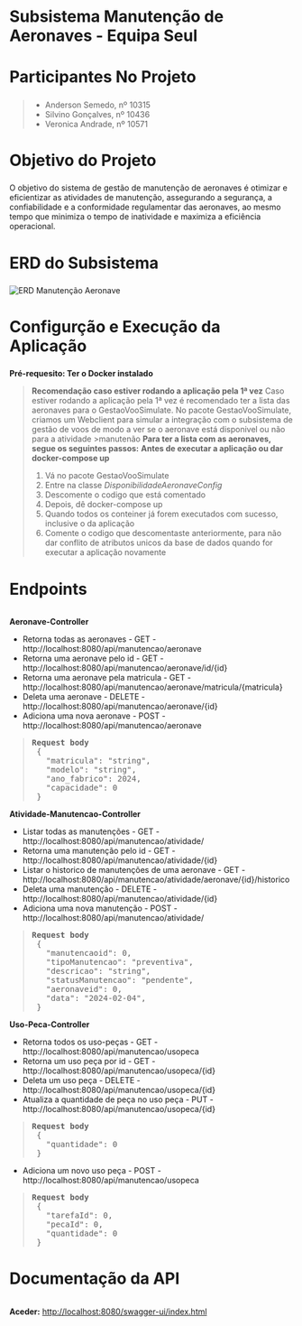 # Subsistema Manutenção de Aeronaves - Equipa Seul <h1>

# Participantes No Projeto <h5>
>* Anderson Semedo, nº 10315
>* Silvino Gonçalves, nº 10436
>* Veronica Andrade, nº 10571

# Objetivo do Projeto <h5>
O objetivo do sistema de gestão de manutenção de aeronaves é otimizar e eficientizar as atividades 
de manutenção, assegurando a segurança, a confiabilidade e a conformidade regulamentar das 
aeronaves, ao mesmo tempo que minimiza o tempo de inatividade e maximiza a eficiência 
operacional.

# ERD do Subsistema <h5>
![ERD Manutenção Aeronave](https://github.com/andsemedo/manutenao_aeronaves/assets/84507074/d8b81ccd-4c42-4790-89d4-8a798de79562)

# Configurção e Execução da Aplicação <h5>
**Pré-requesito: Ter o **Docker** instalado**

>**Recomendação caso estiver rodando a aplicação pela 1ª vez**
>Caso estiver rodando a aplicação pela 1ª vez é recomendado ter a lista das aeronaves para o GestaoVooSimulate.
>No pacote GestaoVooSimulate, criamos um Webclient para simular a integração com o subsistema de gestão de voos de modo a ver se o aeronave está disponivel ou não para a atividade >manutenão
>**Para ter a lista com as aeronaves, segue os seguintes passos:**
>**Antes de executar a aplicação ou dar docker-compose up**
>1. Vá no pacote GestaoVooSimulate
>2. Entre na classe *DisponibilidadeAeronaveConfig*
>3. Descomente o codigo que está comentado
>4. Depois, dê docker-compose up
>5. Quando todos os conteiner já forem executados com sucesso, inclusive o da aplicação
>6. Comente o codigo que descomentaste anteriormente, para não dar conflito de atributos unicos da base de dados quando for executar a aplicação novamente

# Endpoints <h6>
**Aeronave-Controller**
* Retorna todas as aeronaves - GET - http://localhost:8080/api/manutencao/aeronave
* Retorna uma aeronave pelo id - GET - http://localhost:8080/api/manutencao/aeronave/id/{id}
* Retorna uma aeronave pela matricula - GET - http://localhost:8080/api/manutencao/aeronave/matricula/{matricula}
* Deleta uma aeronave - DELETE - http://localhost:8080/api/manutencao/aeronave/{id}
* Adiciona uma nova aeronave - POST - http://localhost:8080/api/manutencao/aeronave
><pre><strong>Request body</strong>
>  {
>    "matricula": "string",
>    "modelo": "string",
>    "ano_fabrico": 2024,
>    "capacidade": 0
>  }
></pre>

**Atividade-Manutencao-Controller**
* Listar todas as manutenções - GET - http://localhost:8080/api/manutencao/atividade/
* Retorna uma manutenção pelo id - GET - http://localhost:8080/api/manutencao/atividade/{id}
* Listar o historico de manutenções de uma aeronave - GET - http://localhost:8080/api/manutencao/atividade/aeronave/{id}/historico
* Deleta uma manutenção - DELETE - http://localhost:8080/api/manutencao/atividade/{id}
* Adiciona uma nova manutenção - POST - http://localhost:8080/api/manutencao/atividade/
><pre><strong>Request body</strong>
>  {
>    "manutencaoid": 0,
>    "tipoManutencao": "preventiva",
>    "descricao": "string",
>    "statusManutencao": "pendente",
>    "aeronaveid": 0,  
>    "data": "2024-02-04",
>  }
></pre>

**Uso-Peca-Controller**
* Retorna todos os uso-peças - GET - http://localhost:8080/api/manutencao/usopeca
* Retorna um uso peça por id - GET - http://localhost:8080/api/manutencao/usopeca/{id}
* Deleta um uso peça - DELETE - http://localhost:8080/api/manutencao/usopeca/{id}
* Atualiza a quantidade de peça no uso peça - PUT - http://localhost:8080/api/manutencao/usopeca/{id}
><pre><strong>Request body</strong>
>  {
>    "quantidade": 0
>  }
></pre>
* Adiciona um novo uso peça - POST - http://localhost:8080/api/manutencao/usopeca
><pre><strong>Request body</strong>
>  {
>    "tarefaId": 0,
>    "pecaId": 0,
>    "quantidade": 0
>  }
></pre>

# Documentação da API <h6>
**Aceder:** <http://localhost:8080/swagger-ui/index.html>


